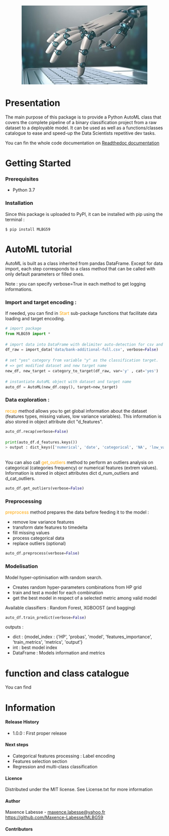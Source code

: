 <p align="center">
  <img width="400" height="250" src="docs/image.jpg">
</p>


# Presentation 

The main purpose of this package is to provide a Python AutoML class that covers the complete pipeline of a binary classification project 
from a raw dataset to a deployable model.
It can be used as well as a functions/classes catalogue to ease and speed-up the Data Scientists repetitive dev tasks.

You can fin the whole code documentation on [Readthedoc documentation](https://mlbg59.readthedocs.io/en/latest/)

# Getting Started
### Prerequisites
- Python 3.7


### Installation
Since this package is uploaded to PyPI, it can be installed with pip using the terminal :
```
$ pip install MLBG59
```

# AutoML tutorial
AutoML is built as a class inherited from pandas DataFrame. Except for data import, each step corresponds to a class method that can be 
called with only default parameters or filled ones.

Note : you can specify verbose=True in each method to get logging informations.

### Import and target encoding :

If needed, you can find in <span style="color: orange"> Start </span> sub-package functions that facilitate data loading and target encoding.
```python
# import package
from MLBG59 import *

# import data into DataFrame with delimiter auto-detection for csv and txt files
df_raw = import_data('data/bank-additional-full.csv', verbose=False)

# set "yes" category from variable "y" as the classification target.
# => get modified dataset and new target name
new_df, new_target = category_to_target(df_raw, var='y' , cat='yes')

# instantiate AutoML object with dataset and target name
auto_df = AutoML(new_df.copy(), target=new_target)
```

### Data exploration :

<span style="color: orange">recap</span> method allows you to get global information about the dataset (features types,
missing values, low variance variables). This information is also stored in object attribute dict "d_features".

```python
auto_df.recap(verbose=False)

print(auto_df.d_features.keys())
> output : dict_keys(['numerical', 'date', 'categorical', 'NA', 'low_variance'])
```
\
You can also call <span style="color: orange">get_outliers</span> method to perform an outliers analysis on categorical 
(categories frequency) or numerical features (extrem values). Information is stored in object attributes dict d_num_outliers and d_cat_outliers.
```python
auto_df.get_outliers(verbose=False)
```

### Preprocessing
<span style="color: orange">preprocess</span> method prepares the data before feeding it to the model :

- remove low variance features
- transform date features to timedelta
- fill missing values
- process categorical data
- replace outliers (optional)

```python
auto_df.preprocess(verbose=False)
```

### Modelisation
Model hyper-optimisation with random search.

- Creates random hyper-parameters combinations from HP grid
- train and test a model for each combination
- get the best model in respect of a selected metric among valid model

Available classifiers : Random Forest, XGBOOST (and bagging)
```python
auto_df.train_predict(verbose=False)
```
outputs :
- dict : {model_index : {'HP', 'probas', 'model', 'features_importance', 'train_metrics', 'metrics', 'output'}
- int : best model index
- DataFrame : Models information and metrics


# function and class catalogue
You can find 


# Information
#### Release History
- 1.0.0 : First proper release 

#### Next steps
- Categorical features processing : Label encoding
- Features selection section
- Regression and multi-class classification

#### Licence
Distributed under the MIT license. See License.txt for more information

#### Author
Maxence Labesse - maxence.labesse@yahoo.fr
https://github.com/Maxence-Labesse/MLBG59

#### Contributors


